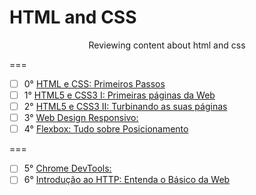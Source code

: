 # HTML and CSS 
<p align="center">
	Reviewing content about html and css
</p>
===

* [ ] 0° [HTML e CSS: Primeiros Passos](https://www.alura.com.br/curso-online-html-e-css "Curso de introdução")
* [ ] 1° [HTML5 e CSS3 I: Primeiras páginas da Web](https://www.alura.com.br/curso-online-introducao-html-css "Curso I - Basico")
* [ ] 2° [HTML5 e CSS3 II: Turbinando as suas páginas](https://www.alura.com.br/curso-online-avancando-html-css "Curso II - Intermediario")
* [ ] 3° [Web Design Responsivo:](https://www.alura.com.br/curso-online-web-design-responsivo "Curso de RWD")
* [ ] 4° [Flexbox: Tudo sobre Posicionamento](https://www.alura.com.br/curso-online-posicione-elementos-com-flexbox "Curso de flexbox")

===

* [ ] 5° [Chrome DevTools:](https://www.alura.com.br/curso-online-chrome-devtools "Devtools - inspecionando e depurando páginas Web")
* [ ] 6° [Introdução ao HTTP: Entenda o Básico da Web](https://www.alura.com.br/curso-online-fundamentos-http "Entendendo o Básico de HTTP")
